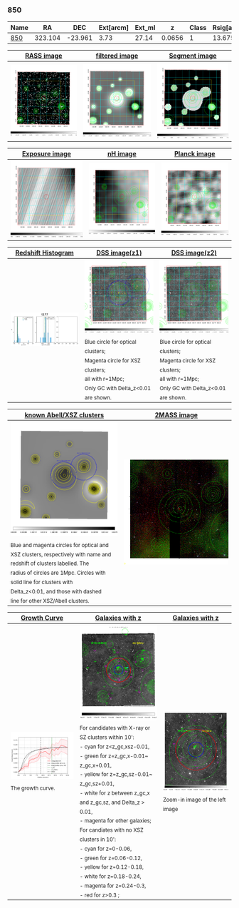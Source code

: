 <div STYLE="page-break-after: always;"></div>

### 850

|Name          |RA          |DEC      | Ext[arcm] | Ext_ml | z    | Class| Rsig[arcmin] | CRsig[c/s] | CR500[c/s] | R500[Mpc] |L500[erg/s]|F500[erg/s/cm^2]| M500[Msun]|Tx[keV]|beta|GC(XSZ,Delta_z<0.01)| GC(OPT,Delta_z<0.01)|GC|alias|
|--------------|------------|------------|---|---|-----------|--------|------|------|----|----|----|----|----|----|----|----|----|----|---|
|[850](script/850.md)     | 323.104       | -23.961       | 3.73    | 27.14   | 0.0656 | 1   | 13.675 |0.132 |0.125 |0.690 |2.270e+43 |2.182e-12 |9.953e+13 |2.179 |0.499 |-, |Wen, |-, |t177|

|[RASS image](../image/850/850_img.pdf)|[filtered image](../image/850/850_fil.pdf)|[Segment image](../image/850/850_seg.pdf)|
|-------------------|--------------------|-------------------|
| <img src="../image/850/850_img.png" width="300">  | <img src="../image/850/850_fil.png" width="300">   | <img src="../image/850/850_seg.png" width="300">  |

|[Exposure image](../image/850/850_mex.pdf)| [nH image](../image/850/850_nh.pdf)| [Planck image](../image/850/850_p.pdf)|
|-------------------|--------------------|-------------------|
|<img src="../image/850/850_mex.png" width="300">   | <img src="../image/850/850_nh.png" width="300">    | <img src="../image/850/850_p.png" width="300"> |

|[Redshift Histogram](../image/850/850_zg.pdf) | [DSS image(z1)](../image/850/850_dss_z1.pdf)      |  [DSS image(z2)](../image/850/850_dss_z2.pdf)    |
|-------------------|--------------------|-------------------|
|<img src="../image/850/850_zg.png" width="300"> |<img src="../image/850/850_dss_z1.png" width="300"> <sub><br>Blue circle for optical clusters; <br>Magenta circle for XSZ clusters; <br>all with r=1Mpc; <br>Only GC with Delta_z<0.01 are shown. </sub>| <img src="../image/850/850_dss_z2.png" width="300"><sub><br>Blue circle for optical clusters; <br>Magenta circle for XSZ clusters; <br>all with r=1Mpc; <br>Only GC with Delta_z<0.01 are shown. </sub> |

|[known Abell/XSZ clusters](../image/850/850_m.pdf) | [2MASS image](../image/850/850_2mass.pdf)      |
|-------------------|-------------------|
|<img src=../image/850/850_m.png width="300"> <sub><br>Blue and magenta circles for optical and <br>XSZ clusters, respectively with name and <br>redshift of clusters labelled. The <br>radius of circles are 1Mpc. Circles with <br>solid line for clusters with <br>Delta_z<0.01, and those with dashed <br>line for other XSZ/Abell clusters.        </sub>|<img src="../image/850/850_2mass.png" width="300">  |

|[Growth Curve](../image/850/850_gca_all.png) |[Galaxies with z](../image/850/850_opt_ned.pdf) |[Galaxies with z](../image/850/850_opt_ned_zoom.pdf) |
|-------------------|-------------------|-------------------|
| <img src="../image/850/850_gca_all.png" width="300"> <sub><br>The growth curve.</sub>| <img src=../image/850/850_opt_ned.png width="300"> <br><sub> For candidates with X-ray or SZ clusters within 10': <br> - cyan for z<z_gc,xsz-0.01, <br> - green for z=z_gc,x-0.01~ z_gc,x+0.01, <br> - yellow for z=z_gc,sz-0.01~ z_gc,sz+0.01, <br> - white for z between z_gc,x and z_gc,sz, and Delta_z > 0.01, <br> - magenta for other galaxies; <br>For candiates with no XSZ clusters in 10': <br> - cyan for z=0-0.06, <br> - green for z=0.06-0.12, <br> - yellow for z=0.12-0.18, <br> - white for z=0.18-0.24, <br> - magenta for z=0.24-0.3, <br> - red for z>0.3 ;  </sub>|<img src=../image/850/850_opt_ned_zoom.png width="300">  <br><sub> Zoom-in image of the left image</sub>|




